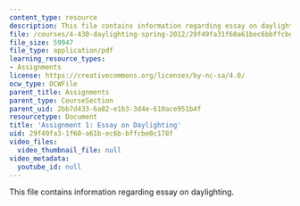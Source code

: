 ```yaml
---
content_type: resource
description: This file contains information regarding essay on daylighting.
file: /courses/4-430-daylighting-spring-2012/29f49fa31f60a61bec6bbffcbe0c178f_MIT4_430S12_hw1.pdf
file_size: 59947
file_type: application/pdf
learning_resource_types:
- Assignments
license: https://creativecommons.org/licenses/by-nc-sa/4.0/
ocw_type: OCWFile
parent_title: Assignments
parent_type: CourseSection
parent_uid: 2bb7d433-6a82-e1b3-3d4e-610ace951b4f
resourcetype: Document
title: 'Assignment 1: Essay on Daylighting'
uid: 29f49fa3-1f60-a61b-ec6b-bffcbe0c178f
video_files:
  video_thumbnail_file: null
video_metadata:
  youtube_id: null
---
```

This file contains information regarding essay on daylighting.